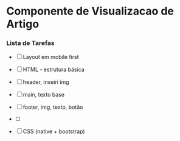 # Componente de Visualizacao de Artigo

### Lista de Tarefas

- [ ] Layout em mobile first
- [ ] HTML - estrutura básica
- [ ] header, inseiri img
- [ ] main, texto base
- [ ] footer, img, texto, botão
- [ ]
- [ ] CSS (native + bootstrap)

